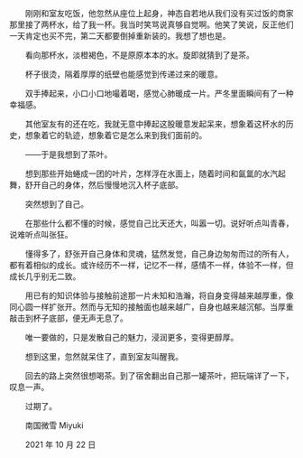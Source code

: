 　　刚刚和室友吃饭，他忽然从座位上起身，神态自若地从我们没有买过饭的商家那里接了两杯水，给了我一杯。我当时笑骂说真够自觉啊。他笑了笑说，反正他们一天肯定也买不完，第二天都要倒掉重新装的。我想了想也是。

　　看向那杯水，淡橙褐色，不是原原本本的水。旋即就猜到了是茶。

　　杯子很烫，隔着厚厚的纸壁也能感觉到传递过来的暖意。

　　双手捧起来，小口小口地嘬着喝，感觉心肺暖成一片。严冬里面瞬间有了一种幸福感。

　　其他室友有的还在吃，我就无意中捧起这股暖意发起呆来，想象着这杯水的历史，想象着它的轨迹，想象着它是怎么来到我们面前的。

　　——于是我想到了茶叶。

　　想到那些开始蜷成一团的叶片，怎样浮在水面上，随着时间和氤氲的水汽起舞，舒开自己的身体，然后慢慢地沉入杯子底部。

　　突然想到了自己。

　　在那些什么都不懂的时候，感觉自己比天还大，叫嚣一切。说好听点叫青春，说难听点叫张狂。

　　懂得多了，舒张开自己身体和灵魂，猛然发觉，自己身边匆匆而过的所有人，都有着相似的成长。或许经历不一样，记忆不一样，感情不一样，体验不一样，但成长几乎别无二致。

　　用已有的知识体验与接触前途那一片未知和浩瀚，将自身变得越来越厚重，像同心圆一样扩张开。然而与无知的接触面也越来越广，自身也越来越沉郁。当厚重敲击到杯子底部，便无声无息了。

　　唯一要做的，只是发散自己的魅力，浸润更多，变得更醇厚。

　　想到这里，忽然就呆住了，直到室友叫醒我。

　　回去的路上突然很想喝茶。到了宿舍翻出自己那一罐茶叶，把玩端详了一下，叹息一声。

　　过期了。


　　南国微雪 Miyuki

　　2021 年 10 月 22 日


